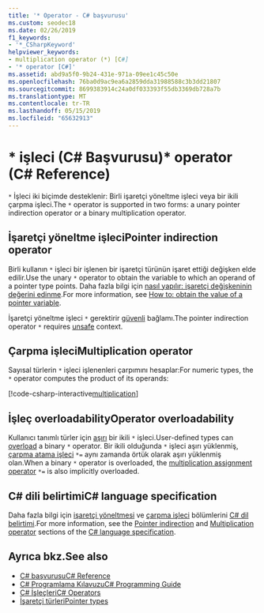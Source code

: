 ```yaml
---
title: '* Operator - C# başvurusu'
ms.custom: seodec18
ms.date: 02/26/2019
f1_keywords:
- '*_CSharpKeyword'
helpviewer_keywords:
- multiplication operator (*) [C#]
- '* operator [C#]'
ms.assetid: abd9a5f0-9b24-431e-971a-09ee1c45c50e
ms.openlocfilehash: 76ba0d9ac9ea6a2859dda31988588c3b3dd21807
ms.sourcegitcommit: 8699383914c24a0df033393f55db3369db728a7b
ms.translationtype: MT
ms.contentlocale: tr-TR
ms.lasthandoff: 05/15/2019
ms.locfileid: "65632913"
---
```

# <a name="-operator-c-reference"></a><span data-ttu-id="2553d-102">\* işleci (C# Başvurusu)</span><span class="sxs-lookup"><span data-stu-id="2553d-102">\* operator (C# Reference)</span></span>

<span data-ttu-id="2553d-103">`*` İşleci iki biçimde desteklenir: Birli işaretçi yöneltme işleci veya bir ikili çarpma işleci.</span><span class="sxs-lookup"><span data-stu-id="2553d-103">The `*` operator is supported in two forms: a unary pointer indirection operator or a binary multiplication operator.</span></span>

## <a name="pointer-indirection-operator"></a><span data-ttu-id="2553d-104">İşaretçi yöneltme işleci</span><span class="sxs-lookup"><span data-stu-id="2553d-104">Pointer indirection operator</span></span>

<span data-ttu-id="2553d-105">Birli kullanın `*` işleci bir işlenen bir işaretçi türünün işaret ettiği değişken elde edilir.</span><span class="sxs-lookup"><span data-stu-id="2553d-105">Use the unary `*` operator to obtain the variable to which an operand of a pointer type points.</span></span> <span data-ttu-id="2553d-106">Daha fazla bilgi için [nasıl yapılır: işaretçi değişkeninin değerini edinme](../../programming-guide/unsafe-code-pointers/how-to-obtain-the-value-of-a-pointer-variable.md).</span><span class="sxs-lookup"><span data-stu-id="2553d-106">For more information, see [How to: obtain the value of a pointer variable](../../programming-guide/unsafe-code-pointers/how-to-obtain-the-value-of-a-pointer-variable.md).</span></span>

<span data-ttu-id="2553d-107">İşaretçi yöneltme işleci `*` gerektirir [güvenli](../keywords/unsafe.md) bağlamı.</span><span class="sxs-lookup"><span data-stu-id="2553d-107">The pointer indirection operator `*` requires [unsafe](../keywords/unsafe.md) context.</span></span>

## <a name="multiplication-operator"></a><span data-ttu-id="2553d-108">Çarpma işleci</span><span class="sxs-lookup"><span data-stu-id="2553d-108">Multiplication operator</span></span>

<span data-ttu-id="2553d-109">Sayısal türlerin `*` işleci işlenenleri çarpımını hesaplar:</span><span class="sxs-lookup"><span data-stu-id="2553d-109">For numeric types, the `*` operator computes the product of its operands:</span></span>

[!code-csharp-interactive[multiplication](~/samples/snippets/csharp/language-reference/operators/MultiplicationExamples.cs#Multiply)]

## <a name="operator-overloadability"></a><span data-ttu-id="2553d-110">İşleç overloadability</span><span class="sxs-lookup"><span data-stu-id="2553d-110">Operator overloadability</span></span>

<span data-ttu-id="2553d-111">Kullanıcı tanımlı türler için [aşırı](../keywords/operator.md) bir ikili `*` işleci.</span><span class="sxs-lookup"><span data-stu-id="2553d-111">User-defined types can [overload](../keywords/operator.md) a binary `*` operator.</span></span> <span data-ttu-id="2553d-112">Bir ikili olduğunda `*` işleci aşırı yüklenmiş, [çarpma atama işleci](multiplication-assignment-operator.md) `*=` aynı zamanda örtük olarak aşırı yüklenmiş olan.</span><span class="sxs-lookup"><span data-stu-id="2553d-112">When a binary `*` operator is overloaded, the [multiplication assignment operator](multiplication-assignment-operator.md) `*=` is also implicitly overloaded.</span></span>

## <a name="c-language-specification"></a><span data-ttu-id="2553d-113">C# dili belirtimi</span><span class="sxs-lookup"><span data-stu-id="2553d-113">C# language specification</span></span>

<span data-ttu-id="2553d-114">Daha fazla bilgi için [işaretçi yöneltmesi](~/_csharplang/spec/unsafe-code.md#pointer-indirection) ve [çarpma işleci](~/_csharplang/spec/expressions.md#multiplication-operator) bölümlerini [ C# dil belirtimi](../language-specification/index.md).</span><span class="sxs-lookup"><span data-stu-id="2553d-114">For more information, see the [Pointer indirection](~/_csharplang/spec/unsafe-code.md#pointer-indirection) and [Multiplication operator](~/_csharplang/spec/expressions.md#multiplication-operator) sections of the [C# language specification](../language-specification/index.md).</span></span>

## <a name="see-also"></a><span data-ttu-id="2553d-115">Ayrıca bkz.</span><span class="sxs-lookup"><span data-stu-id="2553d-115">See also</span></span>

- [<span data-ttu-id="2553d-116">C# başvurusu</span><span class="sxs-lookup"><span data-stu-id="2553d-116">C# Reference</span></span>](../index.md)
- [<span data-ttu-id="2553d-117">C# Programlama Kılavuzu</span><span class="sxs-lookup"><span data-stu-id="2553d-117">C# Programming Guide</span></span>](../../programming-guide/index.md)
- [<span data-ttu-id="2553d-118">C# İşleçleri</span><span class="sxs-lookup"><span data-stu-id="2553d-118">C# Operators</span></span>](index.md)
- [<span data-ttu-id="2553d-119">İşaretçi türleri</span><span class="sxs-lookup"><span data-stu-id="2553d-119">Pointer types</span></span>](../../programming-guide/unsafe-code-pointers/pointer-types.md)
